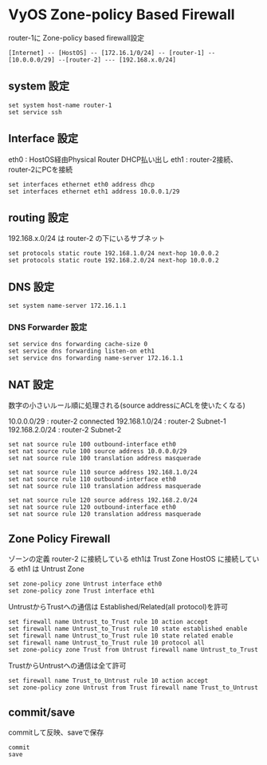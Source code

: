 # VyOS Zone-policy Based Firewall


router-1に Zone-policy based firewall設定

```
[Internet] -- [HostOS] -- [172.16.1/0/24] -- [router-1] -- [10.0.0.0/29] --[router-2] --- [192.168.x.0/24]
```

## system 設定

```
set system host-name router-1
set service ssh
```
## Interface 設定

eth0 : HostOS経由Physical Router DHCP払い出し
eth1 : router-2接続、router-2にPCを接続

```
set interfaces ethernet eth0 address dhcp
set interfaces ethernet eth1 address 10.0.0.1/29
```

## routing 設定

192.168.x.0/24 は router-2 の下にいるサブネット

```
set protocols static route 192.168.1.0/24 next-hop 10.0.0.2
set protocols static route 192.168.2.0/24 next-hop 10.0.0.2
```

## DNS 設定

```
set system name-server 172.16.1.1
```

### DNS Forwarder 設定

```
set service dns forwarding cache-size 0
set service dns forwarding listen-on eth1
set service dns forwarding name-server 172.16.1.1
```

## NAT 設定

数字の小さいルール順に処理される(source addressにACLを使いたくなる)

10.0.0.0/29 : router-2 connected
192.168.1.0/24 : router-2 Subnet-1
192.168.2.0/24 : router-2 Subnet-2

```
set nat source rule 100 outbound-interface eth0
set nat source rule 100 source address 10.0.0.0/29
set nat source rule 100 translation address masquerade

set nat source rule 110 source address 192.168.1.0/24
set nat source rule 110 outbound-interface eth0
set nat source rule 110 translation address masquerade

set nat source rule 120 source address 192.168.2.0/24
set nat source rule 120 outbound-interface eth0
set nat source rule 120 translation address masquerade
```

## Zone Policy Firewall

ゾーンの定義
router-2 に接続している eth1は Trust Zone
HostOS に接続している eth1 は Untrust Zone

```
set zone-policy zone Untrust interface eth0
set zone-policy zone Trust interface eth1
```

UntrustからTrustへの通信は Established/Related(all protocol)を許可

```
set firewall name Untrust_to_Trust rule 10 action accept
set firewall name Untrust_to_Trust rule 10 state established enable
set firewall name Untrust_to_Trust rule 10 state related enable
set firewall name Untrust_to_Trust rule 10 protocol all
set zone-policy zone Trust from Untrust firewall name Untrust_to_Trust
```

TrustからUntrustへの通信は全て許可

```
set firewall name Trust_to_Untrust rule 10 action accept
set zone-policy zone Untrust from Trust firewall name Trust_to_Untrust
```

## commit/save

commitして反映、saveで保存

```
commit
save
```